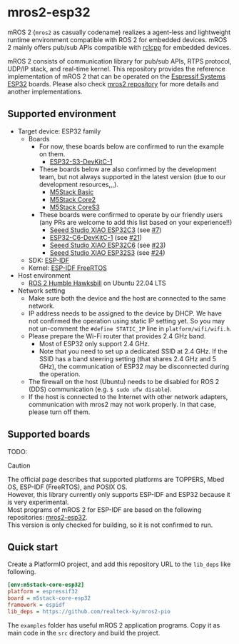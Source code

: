 # mros2-esp32

mROS 2 (`mros2` as casually codename) realizes a agent-less and lightweight runtime environment compatible with ROS 2 for embedded devices.
mROS 2 mainly offers pub/sub APIs compatible with [rclcpp](https://docs.ros.org/en/rolling/p/rclcpp/index.html) for embedded devices.

mROS 2 consists of communication library for pub/sub APIs, RTPS protocol, UDP/IP stack, and real-time kernel.
This repository provides the reference implementation of mROS 2 that can be operated on the [Espressif Systems ESP32](https://www.espressif.com/en/products/socs/esp32) boards.
Please also check [mros2 repository](https://github.com/mROS-base/mros2) for more details and another implementations.

## Supported environment

- Target device: ESP32 family
  - Boards
    - For now, these boards below are confirmed to run the example on them.
      - [ESP32-S3-DevKitC-1](https://docs.espressif.com/projects/esp-idf/en/latest/esp32s3/hw-reference/esp32s3/user-guide-devkitc-1.html)
    - These boards below are also confirmed by the development team, but not always supported in the latest version (due to our development resources,,,).
      - [M5Stack Basic](http://docs.m5stack.com/en/core/basic)
      - [M5Stack Core2](http://docs.m5stack.com/en/core/core2)
      - [M5Stack CoreS3](http://docs.m5stack.com/en/core/CoreS3)
    - These boards were confirmed to operate by our friendly users (any PRs are welcome to add this list based on your experience!!)
      - [Seeed Studio XIAO ESP32C3](https://www.seeedstudio.com/Seeed-XIAO-ESP32C3-p-5431.html) (see [#7](https://github.com/mROS-base/mros2-esp32/issues/7))
      - [ESP32-C6-DevKitC-1](https://docs.espressif.com/projects/esp-dev-kits/en/latest/esp32c6/esp32-c6-devkitc-1/user_guide.html) (see [#21](https://github.com/mROS-base/mros2-esp32/issues/21))
      - [Seeed Studio XIAO ESP32C6](https://www.seeedstudio.com/Seeed-Studio-XIAO-ESP32C6-p-5884.html) (see [#23](https://github.com/mROS-base/mros2-esp32/issues/23))
      - [Seeed Studio XIAO ESP32S3](https://www.seeedstudio.com/XIAO-ESP32S3-p-5627.html) (see [#24](https://github.com/mROS-base/mros2-esp32/issues/24))
  - SDK: [ESP-IDF](https://docs.espressif.com/projects/esp-idf/en/stable/esp32/index.html)
  - Kernel: [ESP-IDF FreeRTOS](https://docs.espressif.com/projects/esp-idf/en/latest/esp32/api-reference/system/freertos_idf.html)
- Host environment
  - [ROS 2 Humble Hawksbill](https://docs.ros.org/en/humble/index.html) on Ubuntu 22.04 LTS
- Network setting
  - Make sure both the device and the host are connected to the same network.
  - IP address needs to be assigned to the device by DHCP. We have not confirmed the operation using static IP setting yet. So you may not un-comment the `#define STATIC_IP` line in `platform/wifi/wifi.h`.
  - Please prepare the Wi-Fi router that provides 2.4 GHz band.
    - Most of ESP32 only support 2.4 GHz.
    - Note that you need to set up a dedicated SSID at 2.4 GHz. If the SSID has a band steering setting (that shares 2.4 GHz and 5 GHz), the communication of ESP32 may be disconnected during the operation.
  - The firewall on the host (Ubuntu) needs to be disabled for ROS 2 (DDS) communication (e.g. `$ sudo ufw disable`).
  - If the host is connected to the Internet with other network adapters, communication with mros2 may not work properly. In that case, please turn off them.

## Supported boards

TODO:

> [!CAUTION]  
> The official page describes that supported platforms are TOPPERS, Mbed OS, ESP-IDF (FreeRTOS), and POSIX OS.  
> However, this library currently only supports ESP-IDF and ESP32 because it is very experimental.  
> Most programs of mROS 2 for ESP-IDF are based on the following repositories: [mros2-esp32](https://github.com/mROS-base/mros2-esp32).  
> This version is only checked for building, so it is not confirmed to run.  

## Quick start

Create a PlatformIO project, and add this repository URL to the `lib_deps` like following.

```ini
[env:m5stack-core-esp32]
platform = espressif32
board = m5stack-core-esp32
framework = espidf
lib_deps = https://github.com/realteck-ky/mros2-pio
```

The `examples` folder has useful mROS 2 application programs.
Copy it as main code in the `src` directory and build the project.
